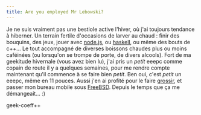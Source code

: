 ```yaml
---
title: Are you employed Mr Lebowski?
---
```


Je ne suis vraiment pas une bestiole active l'hiver, où j'ai toujours tendance
à hiberner. Un terrain fertile d'occasions de larver au chaud : finir des
bouquins, des jeux, jouer avec [node.js](http://nodejs.org), ou
[haskell](http://haskell.org), ou même des bouts de c++... Le tout accompagné
de diverses boissons chaudes plus ou moins caféinées (ou lorsqu'on se trompe
de porte, de divers alcools). Fort de ma geekitude hivernale (vous avez bien
lu), j'ai pris un _petit_ eeepc comme copain de route il y a quelques
semaines, pour me rendre compte maintenant qu'il commence à se faire bien
_petit_. Ben oui, c'est _petit_ un eeepc, même en 11 pouces. Aussi j'en ai
profité pour le faire [grossir](http://www.google.fr/search?q=lenovo+x200s),
et passer mon bureau mobile sous [FreeBSD](http://www.freebsd.org). Depuis le
temps que ça me démangeait... :)

geek-coeff++

